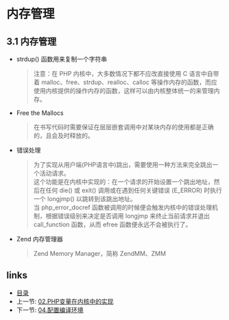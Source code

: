 内存管理
===

3.1 内存管理
---

+ strdup() 函数用来复制一个字符串
  > 注意：在 PHP 内核中，大多数情况下都不应改直接使用 C 语言中自带着 malloc、free、strdup、realloc、calloc 等操作内存的函数，而应使用内核提供的操作内存的函数，这样可以由内核整体统一的来管理内存。

+ Free the Mallocs
  > 在书写代码时需要保证在层层嵌套调用中对某块内存的使用都是正确的，且会及时释放的。

+ 错误处理
  > 为了实现从用户端(PHP语言中)跳出，需要使用一种方法来完全跳出一个活动请求。  
  > 这个功能是在内核中实现的：在一个请求的开始设置一个跳出地址，然后在任何 die() 或 exit() 调用或在遇到任何关键错误 (E_ERROR) 时执行一个 longjmp() 以跳转到该跳出地址。  
  > 当 php_error_docref 函数被调用的时候便会触发内核中的错误处理机制，根据错误级别来决定是否调用 longjmp 来终止当前请求并退出 call_function 函数，从而 efree 函数便永远不会被执行了。  

+ Zend 内存管理器
  > Zend Memory Manager，简称 ZendMM、ZMM

links
---

+ [目录](00.目录.md)
+ 上一节: [02.PHP变量在内核中的实现](02.PHP变量在内核中的实现.md)
+ 下一节: [04.配置编译环境](04.配置编译环境.md)
